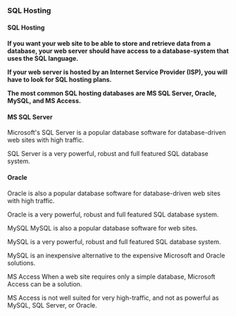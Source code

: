 <h3>SQL Hosting</h3>

<h4>SQL Hosting<h4>
If you want your web site to be able to store and retrieve data from a database, your web server should have access to a database-system that uses the SQL language.

If your web server is hosted by an Internet Service Provider (ISP), you will have to look for SQL hosting plans.

The most common SQL hosting databases are MS SQL Server, Oracle, MySQL, and MS Access.

<h4>MS SQL Server</h4>
Microsoft's SQL Server is a popular database software for database-driven web sites with high traffic.

SQL Server is a very powerful, robust and full featured SQL database system.

<h4>Oracle</h4>
Oracle is also a popular database software for database-driven web sites with high traffic.

Oracle is a very powerful, robust and full featured SQL database system.

MySQL
MySQL is also a popular database software for web sites.

MySQL is a very powerful, robust and full featured SQL database system.

MySQL is an inexpensive alternative to the expensive Microsoft and Oracle solutions.

MS Access
When a web site requires only a simple database, Microsoft Access can be a solution.

MS Access is not well suited for very high-traffic, and not as powerful as MySQL, SQL Server, or Oracle.